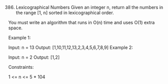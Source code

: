 386. Lexicographical Numbers
Given an integer n, return all the numbers in the range [1, n] sorted in lexicographical order.

You must write an algorithm that runs in O(n) time and uses O(1) extra space.  

Example 1:

Input: n = 13
Output: [1,10,11,12,13,2,3,4,5,6,7,8,9]
Example 2:

Input: n = 2
Output: [1,2]
 

Constraints:

1 <= n <= 5 * 104
